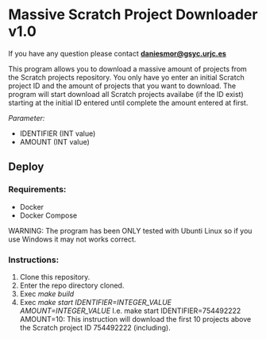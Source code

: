 # Massive Scratch Project Downloader v1.0
If you have any question please contact **daniesmor@gsyc.urjc.es**

This program allows you to download a massive amount of projects from the Scratch projects repository. You only have yo enter an initial Scratch project ID and the amount of projects that you want to download. The program will start download all
Scratch projects availabe (if the ID exist) starting at the initial ID entered until complete the amount entered at first.

*Parameter:*
- IDENTIFIER (INT value)
- AMOUNT (INT value)


## Deploy

### Requirements:
- Docker
- Docker Compose

WARNING: The program has been ONLY tested with Ubunti Linux so if you use Windows it may not works correct. 

### Instructions:

1. Clone this repository.
2. Enter the repo directory cloned.
3. Exec *make build*
4. Exec *make start IDENTIFIER=INTEGER_VALUE AMOUNT=INTEGER_VALUE*
   I.e. make start IDENTIFIER=754492222 AMOUNT=10: This instruction will download the first 10 projects above the Scratch project ID 754492222 (including).

